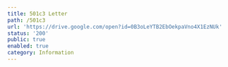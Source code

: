 ```yaml
---
title: 501c3 Letter
path: /501c3
url: 'https://drive.google.com/open?id=0B3oLeYTB2EbOekpaVno4X1EzNUk'
status: '200'
public: true
enabled: true
category: Information
---
```

